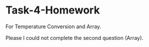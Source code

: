 # Task-4-Homework
For Temperature Conversion and Array.


Please I could not complete the second question (Array).
